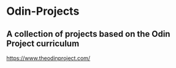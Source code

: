 # Odin-Projects

## A collection of projects based on the Odin Project curriculum
https://www.theodinproject.com/
